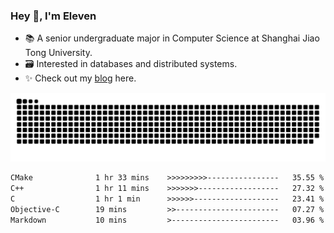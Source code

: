 ### Hey 👋, I'm Eleven

- 📚 A senior undergraduate major in Computer Science at Shanghai Jiao Tong University.
- 🗃️ Interested in databases and distributed systems.
- ✨ Check out my [blog](https://blog.eleven.wiki) here.

![github contribution grid snake animation](https://raw.githubusercontent.com/El-even-11/El-even-11/output/github-contribution-grid-snake.svg)

<!--START_SECTION:waka-->

```txt
CMake              1 hr 33 mins    >>>>>>>>>----------------   35.55 %
C++                1 hr 11 mins    >>>>>>>------------------   27.32 %
C                  1 hr 1 min      >>>>>>-------------------   23.41 %
Objective-C        19 mins         >>-----------------------   07.27 %
Markdown           10 mins         >------------------------   03.96 %
```

<!--END_SECTION:waka-->
